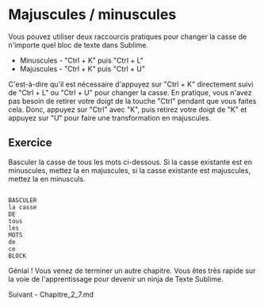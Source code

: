 Majuscules / minuscules
=======================

Vous pouvez utiliser deux raccourcis pratiques pour changer la casse de 
n'importe quel bloc de texte dans Sublime.

* Minuscules - "Ctrl + K" puis "Ctrl + L"
* Majuscules - "Ctrl + K" puis "Ctrl + U"

C'est-à-dire qu'il est nécessaire d'appuyez sur "Ctrl + K" directement suivi de 
"Ctrl + L" ou "Ctrl + U" pour changer la casse. En pratique, vous n'avez pas 
besoin de retirer votre doigt de la touche "Ctrl" pendant que vous faites cela. 
Donc, appuyez sur "Ctrl" avec "K", puis retirez votre doigt de "K" et appuyez 
sur "U" pour faire une transformation en majuscules.


Exercice
--------

Basculer la casse de tous les mots ci-dessous. Si la casse existante est en 
minuscules, mettez la en majuscules, si la casse existante est majuscules, 
mettez la en minusculs.

```

BASCULER
la casse
DE
tous
les
MOTS
de
ce
BLOCK

```

Génial ! Vous venez de terminer un autre chapitre. Vous êtes très rapide sur 
la voie de l'apprentissage pour devenir un ninja de Texte Sublime.

Suivant - Chapitre_2_7.md
